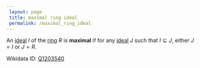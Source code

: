 ```yaml
---
 layout: page
 title: maximal ring ideal
 permalink: /maximal_ring_ideal
---
```

An [ideal](https://defsmath.github.io/DefsMath/ring_ideal) $I$ of the [ring](https://defsmath.github.io/DefsMath/ring) $R$ is **maximal** if for any [ideal](https://defsmath.github.io/DefsMath/###########ideal) $J$ such that $I\subseteq J$, either $J=I$ or $J=R$. 

Wikidata ID: [Q1203540](https://www.wikidata.org/wiki/Q1203540)